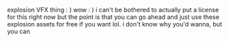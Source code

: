 explosion VFX thing : ) wow : ) i can't be bothered to actually put a license for this right now but the point is that you can go ahead and just use these explosion assets for free if you want lol. i don't know why you'd wanna, but you can
